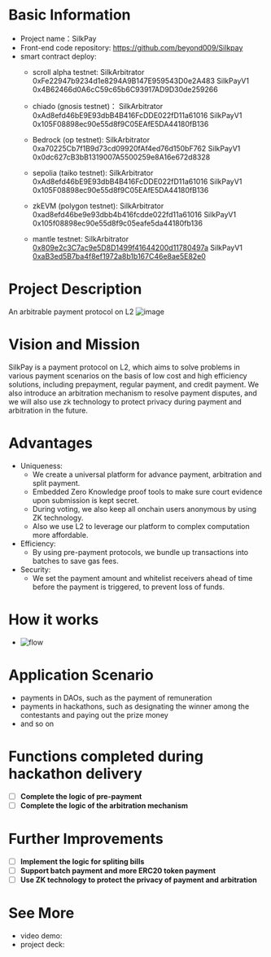 # Basic Information
- Project name：SilkPay
- Front-end code repository: https://github.com/beyond009/Silkpay
- smart contract deploy:
  - scroll alpha testnet:
    SilkArbitrator 0xFe22947b9234d1e8294A9B147E959543D0e2A483 
    SilkPayV1 0x4B62466d0A6cC59c65b6C93917AD9D30de259266

  - chiado (gnosis testnet)：
    SilkArbitrator 0xAd8efd46bE9E93dbB4B416FcDDE022fD11a61016
    SilkPayV1 0x105F08898ec90e55d8f9C05EAfE5DA44180fB136

  - Bedrock (op testnet):
    SilkArbitrator 0xa70225Cb7f1B9d73cd09920fAf4ed76d150bF762
    SilkPayV1 0x0dc627cB3bB1319007A5500259e8A16e672d8328

  - sepolia (taiko testnet):
    SilkArbitrator 0xAd8efd46bE9E93dbB4B416FcDDE022fD11a61016
    SilkPayV1 0x105F08898ec90e55d8f9C05EAfE5DA44180fB136

  - zkEVM (polygon testnet):
    SilkArbitrator 0xad8efd46be9e93dbb4b416fcdde022fd11a61016
    SilkPayV1 0x105f08898ec90e55d8f9c05eafe5da44180fb136
  
  - mantle testnet:
    SilkArbitrator [0x809e2c3C7ac9e5D8D1499f41644200d11780497a](https://explorer.testnet.mantle.xyz/address/0x809e2c3C7ac9e5D8D1499f41644200d11780497a)
    SilkPayV1 [0xaB3ed5B7ba4f8ef1972a8b1b167C46e8ae5E82e0](https://explorer.testnet.mantle.xyz/address/0xaB3ed5B7ba4f8ef1972a8b1b167C46e8ae5E82e0)

# Project Description
An arbitrable payment protocol on L2
![image](https://user-images.githubusercontent.com/8627464/227238947-879c85e1-a48b-4860-81a1-06d217943a5a.png)


# Vision and Mission
SilkPay is a payment protocol on L2, which aims to solve problems in various payment scenarios on the basis of low cost and high efficiency solutions, including prepayment, regular payment, and credit payment. We also introduce an arbitration mechanism to resolve payment disputes, and we will also use zk technology to protect privacy during payment and arbitration in the future.

# Advantages
- Uniqueness: 
  - We create a universal platform for advance payment, arbitration and split payment. 
  - Embedded Zero Knowledge proof tools to make sure court evidence upon submission is kept secret.
  - During voting, we also keep all onchain users anonymous by using ZK technology.
  - Also we use L2 to leverage our platform to complex computation more affordable. 
- Efficiency:
  - By using pre-payment protocols, we bundle up transactions into batches to save gas fees.
- Security:
  - We set the payment amount and whitelist receivers ahead of time before the payment is triggered, to prevent loss of funds.

# How it works
- ![flow](https://user-images.githubusercontent.com/8627464/227718733-1b894dd0-63bc-4fc1-97e6-15350faa4e5b.jpg)

# Application Scenario
- payments in DAOs, such as the payment of remuneration
- payments in hackathons, such as designating the winner among the contestants and paying out the prize money
- and so on

# Functions completed during hackathon delivery
- [ ] **Complete the logic of pre-payment**
- [ ] **Complete the logic of the arbitration mechanism**
    
# Further Improvements
- [ ] **Implement the logic for spliting bills**
- [ ] **Support batch payment and more ERC20 token payment**
- [ ] **Use ZK technology to protect the privacy of payment and arbitration**

# See More
- video demo: 
- project deck:
